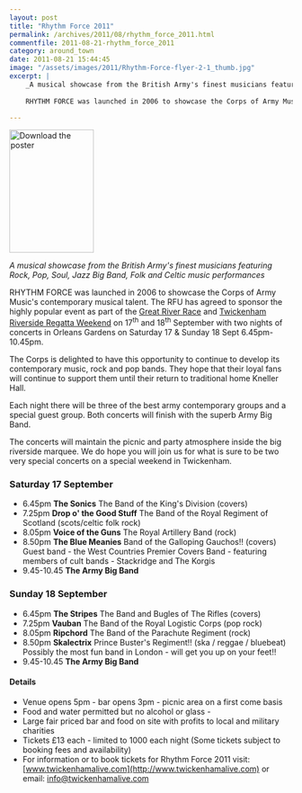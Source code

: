 ```yaml
---
layout: post
title: "Rhythm Force 2011"
permalink: /archives/2011/08/rhythm_force_2011.html
commentfile: 2011-08-21-rhythm_force_2011
category: around_town
date: 2011-08-21 15:44:45
image: "/assets/images/2011/Rhythm-Force-flyer-2-1_thumb.jpg"
excerpt: |
    _A musical showcase from the British Army's finest musicians featuring Rock, Pop, Soul, Jazz Big Band, Folk and Celtic music performances_
    
    RHYTHM FORCE was launched in 2006 to showcase the Corps of Army Music's contemporary musical talent.  The RFU has agreed to sponsor the highly popular event as part of the <a href="https://stmargarets.london/event/event/200705142952">Great River Race</a> and <a href="https://stmargarets.london/event/fair/200705142981">Twickenham Riverside Regatta Weekend</a>  on 17<sup>th</sup> and 18<sup>th</sup> September with two nights of concerts in Orleans Gardens on Saturday 17 & Sunday 18 Sept 6.45pm-10.45pm.

---
```


<a href="/assets/images/2011/Rhythm-Force-flyer-2-1.jpg" title="See larger version of - Download the poster"><img src="/assets/images/2011/Rhythm-Force-flyer-2-1_thumb.jpg" width="150" height="219" alt="Download the poster" class="photo right" /></a>

*A musical showcase from the British Army's finest musicians featuring Rock, Pop, Soul, Jazz Big Band, Folk and Celtic music performances*

RHYTHM FORCE was launched in 2006 to showcase the Corps of Army Music's contemporary musical talent. The RFU has agreed to sponsor the highly popular event as part of the [Great River Race](/event/event/200705142952) and [Twickenham Riverside Regatta Weekend](/event/fair/200705142981) on 17<sup>th</sup> and 18<sup>th</sup> September with two nights of concerts in Orleans Gardens on Saturday 17 & Sunday 18 Sept 6.45pm-10.45pm.

The Corps is delighted to have this opportunity to continue to develop its contemporary music, rock and pop bands. They hope that their loyal fans will continue to support them until their return to traditional home Kneller Hall.

Each night there will be three of the best army contemporary groups and a special guest group. Both concerts will finish with the superb Army Big Band.

The concerts will maintain the picnic and party atmosphere inside the big riverside marquee. We do hope you will join us for what is sure to be two very special concerts on a special weekend in Twickenham.

### Saturday 17 September

-   6.45pm **The Sonics**
    The Band of the King's Division (covers)
-   7.25pm **Drop o' the Good Stuff**
    The Band of the Royal Regiment of Scotland (scots/celtic folk rock)
-   8.05pm **Voice of the Guns**
    The Royal Artillery Band (rock)
-   8.50pm **The Blue Meanies**
    Band of the Galloping Gauchos!! (covers)
    Guest band - the West Countries Premier
    Covers Band - featuring members of cult bands - Stackridge and The Korgis
-   9.45-10.45 **The Army Big Band**

### Sunday 18 September

-   6.45pm **The Stripes**
    The Band and Bugles of The Rifles (covers)
-   7.25pm **Vauban**
    The Band of the Royal Logistic Corps (pop rock)
-   8.05pm **Ripchord**
    The Band of the Parachute Regiment (rock)
-   8.50pm **Skalectrix**
    Prince Buster's Regiment!! (ska / reggae / bluebeat)
    Possibly the most fun band in London - will get you up on your feet!!
-   9.45-10.45 **The Army Big Band**

#### Details

-   Venue opens 5pm - bar opens 3pm - picnic area on a first come basis
-   Food and water permitted but no alcohol or glass -
-   Large fair priced bar and food on site with profits to local and military charities
-   Tickets £13 each - limited to 1000 each night (Some tickets subject to booking fees and availability)
-   For information or to book tickets for Rhythm Force 2011 visit: [www.twickenhamalive.com](http://www.twickenhamalive.com) or email: <info@twickenhamalive.com>
